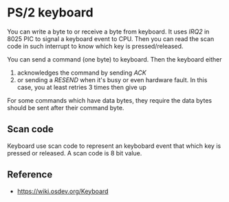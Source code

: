 # PS/2 keyboard
You can write a byte to or receive a byte from keyboard. It uses *IRQ2* in 8025 PIC to signal a keyboard event to CPU. 
Then you can read the scan code in such interrupt to know which key is pressed/released.

You can send a command (one byte) to keyboard. Then the keyboard either 
1. acknowledges the command by sending *ACK*
2. or sending a *RESEND* when it's busy or even hardware fault. In this case, you at least retries 3 times then give up

For some commands which have data bytes, they require the data bytes should be sent after their command byte.

## Scan code
Keyboard use scan code to represent an keybobard event that which key is pressed or released. A scan code is 8 bit value.

## Reference
- https://wiki.osdev.org/Keyboard
